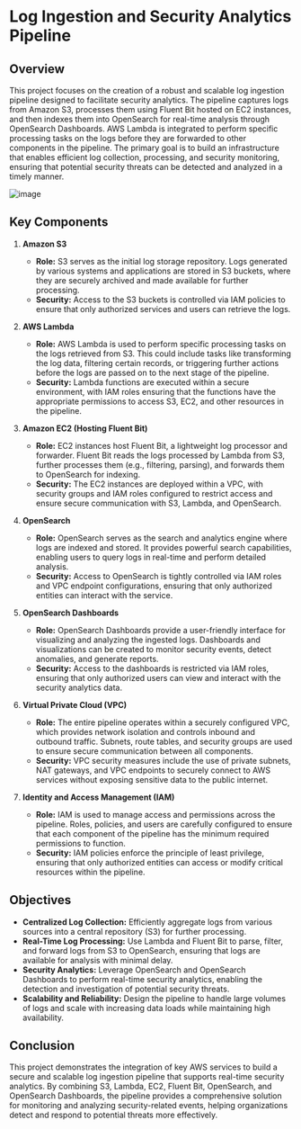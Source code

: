 # Log Ingestion and Security Analytics Pipeline

## Overview

This project focuses on the creation of a robust and scalable log ingestion pipeline designed to facilitate security analytics. The pipeline captures logs from Amazon S3, processes them using Fluent Bit hosted on EC2 instances, and then indexes them into OpenSearch for real-time analysis through OpenSearch Dashboards. AWS Lambda is integrated to perform specific processing tasks on the logs before they are forwarded to other components in the pipeline. The primary goal is to build an infrastructure that enables efficient log collection, processing, and security monitoring, ensuring that potential security threats can be detected and analyzed in a timely manner.

![image](https://github.com/user-attachments/assets/3bdf61d8-994a-4057-a2f7-15b954505a1b)

## Key Components

1. **Amazon S3**
   - **Role:** S3 serves as the initial log storage repository. Logs generated by various systems and applications are stored in S3 buckets, where they are securely archived and made available for further processing.
   - **Security:** Access to the S3 buckets is controlled via IAM policies to ensure that only authorized services and users can retrieve the logs.

2. **AWS Lambda**
   - **Role:** AWS Lambda is used to perform specific processing tasks on the logs retrieved from S3. This could include tasks like transforming the log data, filtering certain records, or triggering further actions before the logs are passed on to the next stage of the pipeline.
   - **Security:** Lambda functions are executed within a secure environment, with IAM roles ensuring that the functions have the appropriate permissions to access S3, EC2, and other resources in the pipeline.

3. **Amazon EC2 (Hosting Fluent Bit)**
   - **Role:** EC2 instances host Fluent Bit, a lightweight log processor and forwarder. Fluent Bit reads the logs processed by Lambda from S3, further processes them (e.g., filtering, parsing), and forwards them to OpenSearch for indexing.
   - **Security:** The EC2 instances are deployed within a VPC, with security groups and IAM roles configured to restrict access and ensure secure communication with S3, Lambda, and OpenSearch.

4. **OpenSearch**
   - **Role:** OpenSearch serves as the search and analytics engine where logs are indexed and stored. It provides powerful search capabilities, enabling users to query logs in real-time and perform detailed analysis.
   - **Security:** Access to OpenSearch is tightly controlled via IAM roles and VPC endpoint configurations, ensuring that only authorized entities can interact with the service.

5. **OpenSearch Dashboards**
   - **Role:** OpenSearch Dashboards provide a user-friendly interface for visualizing and analyzing the ingested logs. Dashboards and visualizations can be created to monitor security events, detect anomalies, and generate reports.
   - **Security:** Access to the dashboards is restricted via IAM roles, ensuring that only authorized users can view and interact with the security analytics data.

6. **Virtual Private Cloud (VPC)**
   - **Role:** The entire pipeline operates within a securely configured VPC, which provides network isolation and controls inbound and outbound traffic. Subnets, route tables, and security groups are used to ensure secure communication between all components.
   - **Security:** VPC security measures include the use of private subnets, NAT gateways, and VPC endpoints to securely connect to AWS services without exposing sensitive data to the public internet.

7. **Identity and Access Management (IAM)**
   - **Role:** IAM is used to manage access and permissions across the pipeline. Roles, policies, and users are carefully configured to ensure that each component of the pipeline has the minimum required permissions to function.
   - **Security:** IAM policies enforce the principle of least privilege, ensuring that only authorized entities can access or modify critical resources within the pipeline.

## Objectives

- **Centralized Log Collection:** Efficiently aggregate logs from various sources into a central repository (S3) for further processing.
- **Real-Time Log Processing:** Use Lambda and Fluent Bit to parse, filter, and forward logs from S3 to OpenSearch, ensuring that logs are available for analysis with minimal delay.
- **Security Analytics:** Leverage OpenSearch and OpenSearch Dashboards to perform real-time security analytics, enabling the detection and investigation of potential security threats.
- **Scalability and Reliability:** Design the pipeline to handle large volumes of logs and scale with increasing data loads while maintaining high availability.

## Conclusion

This project demonstrates the integration of key AWS services to build a secure and scalable log ingestion pipeline that supports real-time security analytics. By combining S3, Lambda, EC2, Fluent Bit, OpenSearch, and OpenSearch Dashboards, the pipeline provides a comprehensive solution for monitoring and analyzing security-related events, helping organizations detect and respond to potential threats more effectively.
